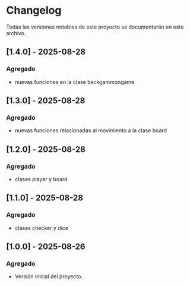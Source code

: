 # Changelog
Todas las versiones notables de este proyecto se documentarán en este archivo.

## [1.4.0] - 2025-08-28
### Agregado
- nuevas funciones en la clase backgammongame

## [1.3.0] - 2025-08-28
### Agregado
- nuevas funciones relacionadas al movimiento a la clase board

## [1.2.0] - 2025-08-28
### Agregado
- clases player y board

## [1.1.0] - 2025-08-28
### Agregado
- clases checker y dice

## [1.0.0] - 2025-08-26
### Agregado
- Versión inicial del proyecto.
